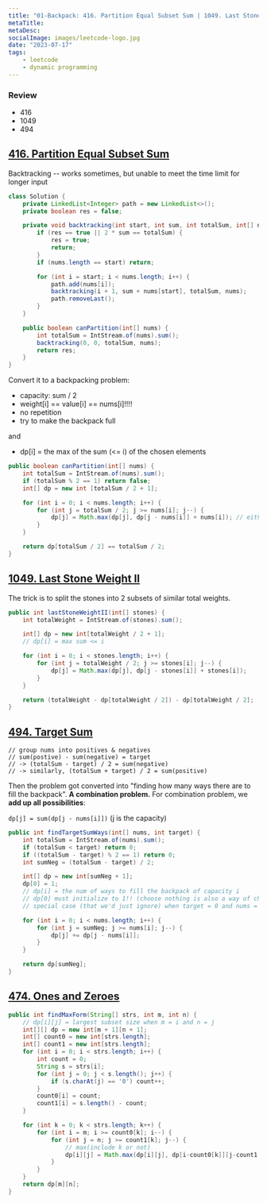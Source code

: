 ```yaml
---
title: "01-Backpack: 416. Partition Equal Subset Sum | 1049. Last Stone Weight II | 494. Target Sum | 474. Ones and Zeroes"
metaTitle:
metaDesc:
socialImage: images/leetcode-logo.jpg
date: "2023-07-17"
tags:
    - leetcode
    - dynamic programming
---
```


### Review
- 416
- 1049
- 494

## [416. Partition Equal Subset Sum](https://leetcode.com/problems/partition-equal-subset-sum/)

Backtracking -- works sometimes, but unable to meet the time limit for longer input

```java
class Solution {
    private LinkedList<Integer> path = new LinkedList<>();
    private boolean res = false;

    private void backtracking(int start, int sum, int totalSum, int[] nums) {
        if (res == true || 2 * sum == totalSum) {
            res = true;
            return;
        }
        if (nums.length == start) return;

        for (int i = start; i < nums.length; i++) {
            path.add(nums[i]);
            backtracking(i + 1, sum + nums[start], totalSum, nums);
            path.removeLast();
        }
    }

    public boolean canPartition(int[] nums) {
        int totalSum = IntStream.of(nums).sum();
        backtracking(0, 0, totalSum, nums);
        return res;
    }
}
```

Convert it to a backpacking problem:
- capacity: sum / 2
- weight[i] == value[i] == nums[i]!!!!
- no repetition
- try to make the backpack full

and
- dp[i] = the max of the sum (<= i) of the chosen elements 

```java
public boolean canPartition(int[] nums) {
    int totalSum = IntStream.of(nums).sum();
    if (totalSum % 2 == 1) return false;
    int[] dp = new int [totalSum / 2 + 1];

    for (int i = 0; i < nums.length; i++) {
        for (int j = totalSum / 2; j >= nums[i]; j--) {
            dp[j] = Math.max(dp[j], dp[j - nums[i]] + nums[i]); // either include element i or not
        }
    }

    return dp[totalSum / 2] == totalSum / 2;
}
```


## [1049. Last Stone Weight II](https://leetcode.com/problems/last-stone-weight-ii/)

The trick is to split the stones into 2 subsets of similar total weights.

```java
public int lastStoneWeightII(int[] stones) {
    int totalWeight = IntStream.of(stones).sum();

    int[] dp = new int[totalWeight / 2 + 1];
    // dp[i] = max sum <= i

    for (int i = 0; i < stones.length; i++) {
        for (int j = totalWeight / 2; j >= stones[i]; j--) {
            dp[j] = Math.max(dp[j], dp[j - stones[i]] + stones[i]);
        }
    }

    return (totalWeight - dp[totalWeight / 2]) - dp[totalWeight / 2];
}
```


## [494. Target Sum](https://leetcode.com/problems/target-sum/)

    // group nums into positives & negatives
    // sum(postive) - sum(negative) = target
    // -> (totalSum - target) / 2 = sum(negative)
    // -> similarly, (totalSum + target) / 2 = sum(positive)

Then the problem got converted into "finding how many ways there are to fill the backpack". **A combination problem.** For combination problem, we **add up all possibilities**:

`dp[j] = sum(dp[j - nums[i]])` (j is the capacity)

```java
public int findTargetSumWays(int[] nums, int target) {
    int totalSum = IntStream.of(nums).sum();
    if (totalSum < target) return 0;
    if ((totalSum - target) % 2 == 1) return 0;
    int sumNeg = (totalSum - target) / 2;

    int[] dp = new int[sumNeg + 1];
    dp[0] = 1;  
    // dp[i] = the num of ways to fill the backpack of capacity i
    // dp[0] must initialize to 1!! (choose nothing is also a way of choosing)
    // special case (that we'd just ignore) when target = 0 and nums = [0....0]

    for (int i = 0; i < nums.length; i++) {
        for (int j = sumNeg; j >= nums[i]; j--) {
            dp[j] += dp[j - nums[i]];
        }
    }

    return dp[sumNeg];
}
```




## [474. Ones and Zeroes](https://leetcode.com/problems/ones-and-zeroes/)

```java
public int findMaxForm(String[] strs, int m, int n) {
    // dp[i][j] = largest subset size when m = i and n = j
    int[][] dp = new int[m + 1][n + 1];
    int[] count0 = new int[strs.length];
    int[] count1 = new int[strs.length];
    for (int i = 0; i < strs.length; i++) {
        int count = 0;
        String s = strs[i];
        for (int j = 0; j < s.length(); j++) {
            if (s.charAt(j) == '0') count++;
        }
        count0[i] = count;
        count1[i] = s.length() - count;
    }

    for (int k = 0; k < strs.length; k++) {
        for (int i = m; i >= count0[k]; i--) {
            for (int j = n; j >= count1[k]; j--) {
                // max(include k or not)
                dp[i][j] = Math.max(dp[i][j], dp[i-count0[k]][j-count1[k]] + 1);  
            }
        }
    }
    return dp[m][n];
}
```